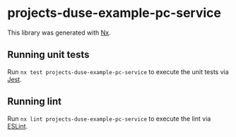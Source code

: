 # projects-duse-example-pc-service

This library was generated with [Nx](https://nx.dev).

## Running unit tests

Run `nx test projects-duse-example-pc-service` to execute the unit tests via [Jest](https://jestjs.io).

## Running lint

Run `nx lint projects-duse-example-pc-service` to execute the lint via [ESLint](https://eslint.org/).
